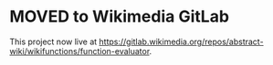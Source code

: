 # MOVED to Wikimedia GitLab
 
This project now live at https://gitlab.wikimedia.org/repos/abstract-wiki/wikifunctions/function-evaluator.
